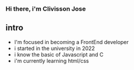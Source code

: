 ### Hi there, i'm Clivisson Jose

## intro

- I'm focused in becoming a FrontEnd developer
- i started in the university in 2022
- i know the basic of 
  Javascript and
  C 
- i'm currently learning html/css
